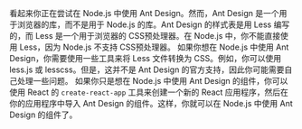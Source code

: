 看起来你正在尝试在 Node.js 中使用 Ant Design。然而，Ant Design 是一个用于浏览器的库，而不是用于 Node.js 的库。Ant Design 的样式表是用 Less 编写的，而 Less 是一个用于浏览器的 CSS预处理器。在 Node.js 中，你不能直接使用 Less，因为 Node.js 不支持 CSS预处理器。
如果你想在 Node.js 中使用 Ant Design，你需要使用一些工具来将 Less 文件转换为 CSS。例如，你可以使用 less.js 或 lesscss。但是，这并不是 Ant Design 的官方支持，因此你可能需要自己处理一些问题。
如果你只是想在 Node.js 中使用 Ant Design 的组件，你可以使用 React 的 `create-react-app` 工具来创建一个新的 React 应用程序，然后在你的应用程序中导入 Ant Design 的组件。这样，你就可以在 Node.js 中使用 Ant Design 的组件了。
